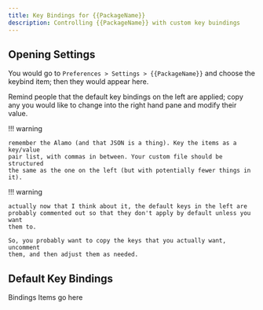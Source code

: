 ```yaml
---
title: Key Bindings for {{PackageName}}
description: Controlling {{PackageName}} with custom key buindings
---
```


## Opening Settings

You would go to `Preferences > Settings > {{PackageName}}` and choose the
keybind item; then they would appear here.

Remind people that the default key bindings on the left are applied; copy any
you would like to change into the right hand pane and modify their value.

!!! warning

    remember the Alamo (and that JSON is a thing). Key the items as a key/value
    pair list, with commas in between. Your custom file should be structured
    the same as the one on the left (but with potentially fewer things in it).

!!! warning

    actually now that I think about it, the default keys in the left are
    probably commented out so that they don't apply by default unless you want
    them to.

    So, you probably want to copy the keys that you actually want, uncomment
    them, and then adjust them as needed.


## Default Key Bindings

Bindings Items go here